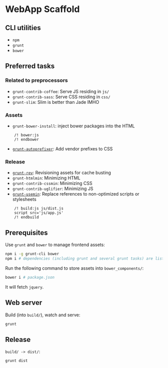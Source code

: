 # WebApp Scaffold

## CLI utilities

- `npm`
- `grunt`
- `bower`

## Preferred tasks

### Related to preprocessors

- `grunt-contrib-coffee`: Serve JS residing in `js/`
- `grunt-contrib-sass`: Serve CSS residing in `css/`
- `grunt-slim`: Slim is better than Jade IMHO

### Assets

- `grunt-bower-install`: inject bower packages into the HTML
```
    /! bower:js
    /! endbower
```
- [`grunt-autoprefixer`](https://github.com/nDmitry/grunt-autoprefixer): Add vendor prefixes to CSS

### Release

- [`grunt-rev`](https://github.com/cbas/grunt-rev): Revisioning assets for cache busting
- `grunt-htmlmin`: Minimizing HTML
- `grunt-contrib-cssmin`: Minimizing CSS
- `grunt-contrib-uglifier`: Minimizing JS
- [`grunt-usemin`](https://github.com/yeoman/grunt-usemin): Replace references to non-optimized scripts or stylesheets
```
    /! build:js js/dist.js
    script src='js/app.js'
    /! endbuild
```

## Prerequisites

Use `grunt` and `bower` to manage frontend assets:

```bash
npm i -g grunt-cli bower
npm i # dependencies (including grunt and several grunt tasks) are listed in package.json
```

Run the following command to store assets into `bower_components/`:

```bash
bower i # package.json
```

It will fetch `jquery`.

## Web server

Build (into `build/`), watch and serve:

```bash
grunt
```

## Release

`build/ -> dist/`:

```bash
grunt dist
```
